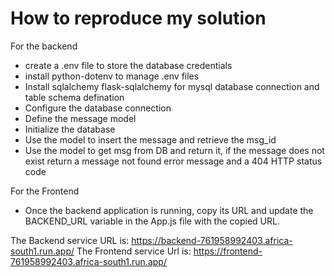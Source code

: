 # How to reproduce my solution

For the backend
- create a .env file to store the database credentials
- install python-dotenv to manage .env files
- Install sqlalchemy flask-sqlalchemy for mysql database connection and table schema defination
- Configure the database connection
- Define the message model
- Initialize the database
- Use the model to insert the message and retrieve the msg_id
- Use the model to get msg from DB and return it, if the message does not exist return a message not found error message and a 404 HTTP status code

For the Frontend
  - Once the backend application is running, copy its URL and update the BACKEND_URL variable in the App.js file with the copied URL.


The Backend service URL is: https://backend-761958992403.africa-south1.run.app/
The Frontend service Url is: https://frontend-761958992403.africa-south1.run.app/